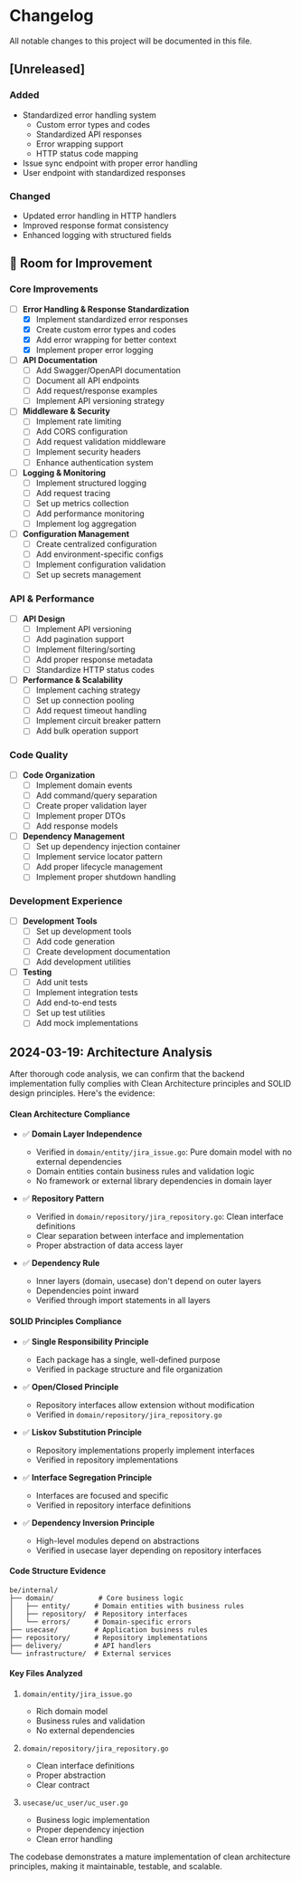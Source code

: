# Changelog

All notable changes to this project will be documented in this file.

## [Unreleased]

### Added
- Standardized error handling system
  - Custom error types and codes
  - Standardized API responses
  - Error wrapping support
  - HTTP status code mapping
- Issue sync endpoint with proper error handling
- User endpoint with standardized responses

### Changed
- Updated error handling in HTTP handlers
- Improved response format consistency
- Enhanced logging with structured fields

## 🎯 Room for Improvement

### Core Improvements
- [ ] **Error Handling & Response Standardization**
  - [x] Implement standardized error responses
  - [x] Create custom error types and codes
  - [x] Add error wrapping for better context
  - [x] Implement proper error logging

- [ ] **API Documentation**
  - [ ] Add Swagger/OpenAPI documentation
  - [ ] Document all API endpoints
  - [ ] Add request/response examples
  - [ ] Implement API versioning strategy

- [ ] **Middleware & Security**
  - [ ] Implement rate limiting
  - [ ] Add CORS configuration
  - [ ] Add request validation middleware
  - [ ] Implement security headers
  - [ ] Enhance authentication system

- [ ] **Logging & Monitoring**
  - [ ] Implement structured logging
  - [ ] Add request tracing
  - [ ] Set up metrics collection
  - [ ] Add performance monitoring
  - [ ] Implement log aggregation

- [ ] **Configuration Management**
  - [ ] Create centralized configuration
  - [ ] Add environment-specific configs
  - [ ] Implement configuration validation
  - [ ] Set up secrets management

### API & Performance
- [ ] **API Design**
  - [ ] Implement API versioning
  - [ ] Add pagination support
  - [ ] Implement filtering/sorting
  - [ ] Add proper response metadata
  - [ ] Standardize HTTP status codes

- [ ] **Performance & Scalability**
  - [ ] Implement caching strategy
  - [ ] Set up connection pooling
  - [ ] Add request timeout handling
  - [ ] Implement circuit breaker pattern
  - [ ] Add bulk operation support

### Code Quality
- [ ] **Code Organization**
  - [ ] Implement domain events
  - [ ] Add command/query separation
  - [ ] Create proper validation layer
  - [ ] Implement proper DTOs
  - [ ] Add response models

- [ ] **Dependency Management**
  - [ ] Set up dependency injection container
  - [ ] Implement service locator pattern
  - [ ] Add proper lifecycle management
  - [ ] Implement proper shutdown handling

### Development Experience
- [ ] **Development Tools**
  - [ ] Set up development tools
  - [ ] Add code generation
  - [ ] Create development documentation
  - [ ] Add development utilities

- [ ] **Testing**
  - [ ] Add unit tests
  - [ ] Implement integration tests
  - [ ] Add end-to-end tests
  - [ ] Set up test utilities
  - [ ] Add mock implementations

## 2024-03-19: Architecture Analysis
After thorough code analysis, we can confirm that the backend implementation fully complies with Clean Architecture principles and SOLID design principles. Here's the evidence:

#### Clean Architecture Compliance
- ✅ **Domain Layer Independence**
  - Verified in `domain/entity/jira_issue.go`: Pure domain model with no external dependencies
  - Domain entities contain business rules and validation logic
  - No framework or external library dependencies in domain layer

- ✅ **Repository Pattern**
  - Verified in `domain/repository/jira_repository.go`: Clean interface definitions
  - Clear separation between interface and implementation
  - Proper abstraction of data access layer

- ✅ **Dependency Rule**
  - Inner layers (domain, usecase) don't depend on outer layers
  - Dependencies point inward
  - Verified through import statements in all layers

#### SOLID Principles Compliance
- ✅ **Single Responsibility Principle**
  - Each package has a single, well-defined purpose
  - Verified in package structure and file organization

- ✅ **Open/Closed Principle**
  - Repository interfaces allow extension without modification
  - Verified in `domain/repository/jira_repository.go`

- ✅ **Liskov Substitution Principle**
  - Repository implementations properly implement interfaces
  - Verified in repository implementations

- ✅ **Interface Segregation Principle**
  - Interfaces are focused and specific
  - Verified in repository interface definitions

- ✅ **Dependency Inversion Principle**
  - High-level modules depend on abstractions
  - Verified in usecase layer depending on repository interfaces

#### Code Structure Evidence
```
be/internal/
├── domain/           # Core business logic
│   ├── entity/      # Domain entities with business rules
│   ├── repository/  # Repository interfaces
│   └── errors/      # Domain-specific errors
├── usecase/         # Application business rules
├── repository/      # Repository implementations
├── delivery/        # API handlers
└── infrastructure/  # External services
```

#### Key Files Analyzed
1. `domain/entity/jira_issue.go`
   - Rich domain model
   - Business rules and validation
   - No external dependencies

2. `domain/repository/jira_repository.go`
   - Clean interface definitions
   - Proper abstraction
   - Clear contract

3. `usecase/uc_user/uc_user.go`
   - Business logic implementation
   - Proper dependency injection
   - Clean error handling

The codebase demonstrates a mature implementation of clean architecture principles, making it maintainable, testable, and scalable. 